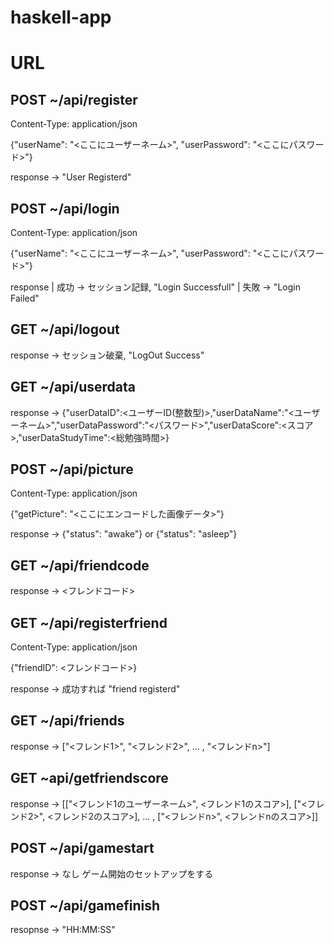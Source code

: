 # haskell-app

# URL

## POST ~/api/register
Content-Type: application/json

{"userName": "<ここにユーザーネーム>", "userPassword": "<ここにパスワード>"}

response -> "User Registerd"

## POST ~/api/login
Content-Type: application/json

{"userName": "<ここにユーザーネーム>", "userPassword": "<ここにパスワード>"}

response | 成功 -> セッション記録, "Login Successfull"
         | 失敗 -> "Login Failed"

## GET ~/api/logout
response -> セッション破棄, "LogOut Success"

## GET ~/api/userdata
response -> {"userDataID":<ユーザーID(整数型)>,"userDataName":"<ユーザーネーム>","userDataPassword":"<パスワード>","userDataScore":<スコア>,"userDataStudyTime":<総勉強時間>}

## POST ~/api/picture
Content-Type: application/json

{"getPicture": "<ここにエンコードした画像データ>"}

response -> {"status": "awake"} or {"status": "asleep"}

## GET ~/api/friendcode
response -> <フレンドコード>

## GET ~/api/registerfriend
Content-Type: application/json

{"friendID": <フレンドコード>}

response -> 成功すれば "friend registerd"

## GET ~/api/friends
response -> ["<フレンド1>", "<フレンド2>", ... , "<フレンドn>"]

## GET ~api/getfriendscore
response -> [["<フレンド1のユーザーネーム>", <フレンド1のスコア>], ["<フレンド2>", <フレンド2のスコア>], ... , ["<フレンドn>", <フレンドnのスコア>]]

## POST ~/api/gamestart
response -> なし
ゲーム開始のセットアップをする

## POST ~/api/gamefinish
resopnse -> "HH:MM:SS"
